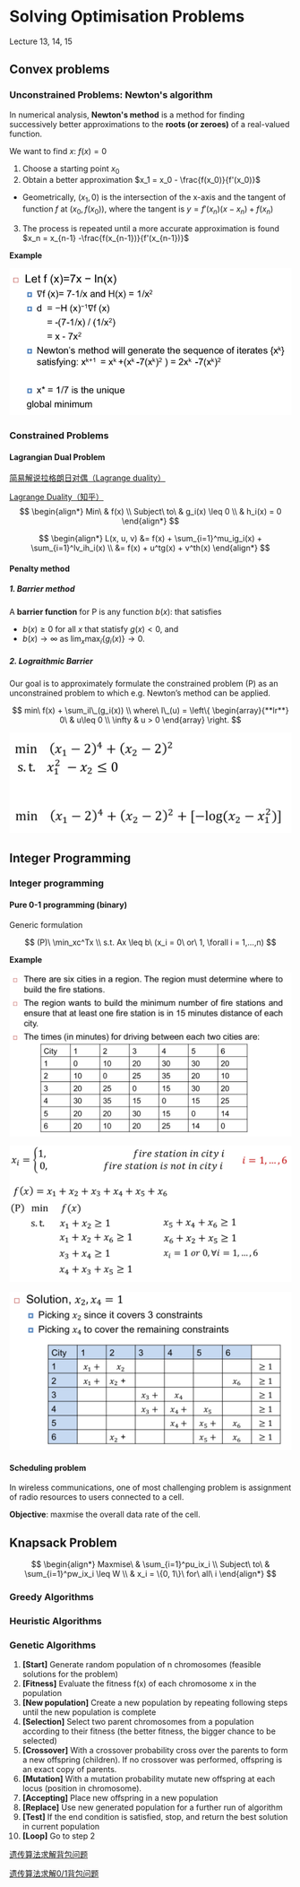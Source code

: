 # Solving Optimisation Problems

Lecture 13, 14, 15

## Convex problems

### Unconstrained Problems: Newton's algorithm

In numerical analysis, **Newton's method** is a method for finding successively better approximations to the **roots (or zeroes)** of a real-valued function.

We want to find $x$: $f(x) = 0$

1. Choose a starting point $x_0$
2. Obtain a better approximation $x_1 = x_0 - \frac{f(x_0)}{f'(x_0)}$
  - Geometrically, $(x_1, 0)$ is the intersection of the x-axis and the tangent of function $f$ at $(x_0, f(x_0))$, where the tangent is $y = f'(x_n)(x - x_n) + f(x_n)$
3. The process is repeated until a more accurate approximation is found $x_n = x_{n-1} -\frac{f(x_{n-1})}{f'(x_{n-1})}$

**Example**

![](./images/newton_example.png)

### Constrained Problems

#### Lagrangian Dual Problem

[简易解说拉格朗日对偶（Lagrange duality）](https://www.cnblogs.com/90zeng/p/Lagrange_duality.html)

[Lagrange Duality（知乎）](https://zhuanlan.zhihu.com/p/32501517)
$$
\begin{align*}
Min\ & f(x) \\
Subject\ to\ & g_i(x) \leq 0 \\
& h_i(x) = 0
\end{align*}
$$



$$
\begin{align*}
L(x, u, v) &= f(x) + \sum_{i=1}^mu_ig_i(x) + \sum_{i=1}^lv_ih_i(x) \\
&= f(x) + u^tg(x) + v^th(x)
\end{align*}
$$

#### Penalty method

##### 1. Barrier method

A **barrier function** for P is any function $b(x)$: that satisfies

- $b(x)\geq 0$ for all $x$ that statisfy $g(x) < 0$, and
- $b(x) \rightarrow \infty$ as $\lim_x \max_i \{g_i(x)\} \rightarrow 0$.

##### 2. Lograithmic Barrier

Our goal is to approximately formulate the constrained problem (P) as an unconstrained problem to which e.g. Newton’s method can be applied.

$$
min\ f(x) + \sum_iI\_(g_i(x)) \\
where\ I\_(u) = 
\left\{
  \begin{array}{**lr**}
    0\ & u\leq 0 \\  
    \infty & u > 0
  \end{array}
\right.
$$

![](./images/lograithmic_example.png)

## Integer Programming

### Integer programming

#### Pure 0-1 programming (binary)

Generic formulation

$$
(P)\ \min_xc^Tx \\
s.t. Ax \leq b\ (x_i = 0\ or\ 1, \forall i = 1,...,n)
$$

**Example**

![](./images/binary_optim_example1.png)

![](./images/binary_optim_example2.png)

![](./images/binary_optim_example3.png)

#### Scheduling problem

In wireless communications, one of most challenging problem is assignment of radio resources to users connected to a cell.

**Objective**: maxmise the overall data rate of the cell.


## Knapsack Problem

$$
\begin{align*}
Maxmise\ & \sum_{i=1}^pu_ix_i \\
Subject\ to\ & \sum_{i=1}^pw_ix_i \leq W \\
& x_i = \{0, 1\}\ for\ all\ i
\end{align*}
$$

### Greedy Algorithms

### Heuristic Algorithms

### Genetic Algorithms

1. **[Start]** Generate random population of n chromosomes (feasible solutions for the problem)
2. **[Fitness]** Evaluate the fitness f(x) of each chromosome x in the population
3. **[New population]** Create a new population by repeating following steps until the new population is complete
  1. **[Selection]** Select two parent chromosomes from a population according to their fitness (the better fitness, the bigger chance to be selected)
  2. **[Crossover]** With a crossover probability cross over the parents to form a new offspring (children). If no crossover was performed, offspring is an exact copy of parents.
  3. **[Mutation]** With a mutation probability mutate new offspring at each locus (position in chromosome).
  4. **[Accepting]** Place new offspring in a new population
4. **[Replace]** Use new generated population for a further run of algorithm
5. **[Test]** If the end condition is satisfied, stop, and return the best solution in current population
6. **[Loop]** Go to step 2

[遗传算法求解背包问题](https://blog.csdn.net/lilong117194/article/details/78906488)

[遗传算法求解0/1背包问题](https://blog.csdn.net/juxie_XP/article/details/70801247)
